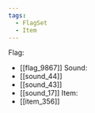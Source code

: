 ```yaml
---
tags:
  - FlagSet
  - Item
---
```

Flag:
- [[flag_9867]]
Sound:
- [[sound_44]]
- [[sound_43]]
- [[sound_17]]
Item:
- [[item_356]]

